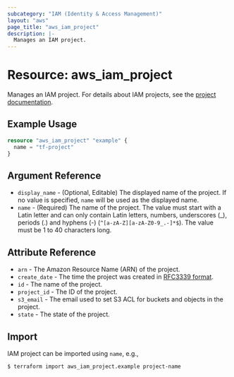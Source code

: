 ```yaml
---
subcategory: "IAM (Identity & Access Management)"
layout: "aws"
page_title: "aws_iam_project"
description: |-
  Manages an IAM project.
---
```


[iam-users-and-projects]: https://docs.cloud.croc.ru/en/services/iam/iam.html
[RFC3339 format]: https://datatracker.ietf.org/doc/html/rfc3339#section-5.8

# Resource: aws_iam_project

Manages an IAM project. For details about IAM projects, see the [project documentation][iam-users-and-projects].

## Example Usage

```terraform
resource "aws_iam_project" "example" {
  name = "tf-project"
}
```

## Argument Reference

* `display_name` - (Optional, Editable) The displayed name of the project.
  If no value is specified, `name` will be used as the displayed name.
* `name` - (Required) The name of the project. The value must start with a Latin letter and
  can only contain Latin letters, numbers, underscores (_), periods (.) and hyphens (-) (`^[a-zA-Z][a-zA-Z0-9_.-]*$`).
  The value must be 1 to 40 characters long.

## Attribute Reference

* `arn` - The Amazon Resource Name (ARN) of the project.
* `create_date` - The time the project was created in [RFC3339 format].
* `id` - The name of the project.
* `project_id` - The ID of the project.
* `s3_email` - The email used to set S3 ACL for buckets and objects in the project.
* `state` - The state of the project.

## Import

IAM project can be imported using `name`, e.g.,

```
$ terraform import aws_iam_project.example project-name
```
